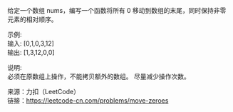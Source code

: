 给定一个数组 nums，编写一个函数将所有 0 移动到数组的末尾，同时保持非零元素的相对顺序。  

示例:  
输入: [0,1,0,3,12]  
输出: [1,3,12,0,0]

说明:  
必须在原数组上操作，不能拷贝额外的数组。
尽量减少操作次数。  

来源：力扣（LeetCode）  
链接：https://leetcode-cn.com/problems/move-zeroes
